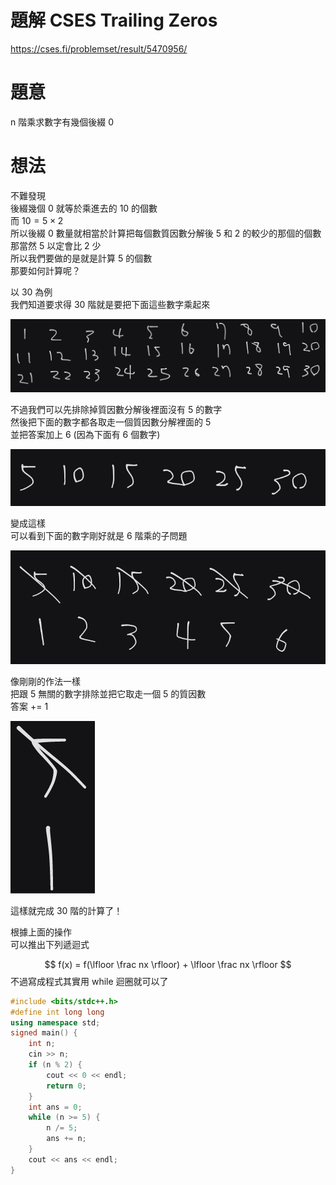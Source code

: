 # 題解 CSES Trailing Zeros
https://cses.fi/problemset/result/5470956/
# 題意
n 階乘求數字有幾個後綴 0
# 想法
不難發現   
後綴幾個 0 就等於乘進去的 10 的個數   
而 $10 = 5 \times 2$ \
所以後綴 0 數量就相當於計算把每個數質因數分解後 5 和 2 的較少的那個的個數   
那當然 5 以定會比 2 少   
所以我們要做的是就是計算 5 的個數   
那要如何計算呢？   
   
以 30 為例   
我們知道要求得 30 階就是要把下面這些數字乘起來   

![](https://github.com/dada878/blog/blob/master/assets/image20240126.png?raw=true)

不過我們可以先排除掉質因數分解後裡面沒有 5 的數字   
然後把下面的數字都各取走一個質因數分解裡面的 5   
並把答案加上 6 (因為下面有 6 個數字)   

![](https://github.com/dada878/blog/blob/master/assets/image20240126-2.png?raw=true)

變成這樣   
可以看到下面的數字剛好就是 6 階乘的子問題   

![](https://github.com/dada878/blog/blob/master/assets/image20240126-3.png?raw=true)

像剛剛的作法一樣   
把跟 5 無關的數字排除並把它取走一個 5 的質因數   
答案 += 1

![](https://github.com/dada878/blog/blob/master/assets/image20240126-4.png?raw=true)

這樣就完成 30 階的計算了！   
   
根據上面的操作   
可以推出下列遞迴式   

$$
f(x) = f(\lfloor \frac nx \rfloor) + \lfloor \frac nx \rfloor
$$
不過寫成程式其實用 while 迴圈就可以了   
```cpp
#include <bits/stdc++.h>
#define int long long
using namespace std;
signed main() {
    int n;
    cin >> n;
    if (n % 2) {
        cout << 0 << endl;
        return 0;
    }
    int ans = 0;
    while (n >= 5) {
        n /= 5;
        ans += n;
    }
    cout << ans << endl;
}
```